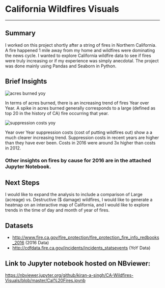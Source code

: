 # California Wildfires Visuals
***

## Summary
I worked on this project shortly after a string of fires in Northern California. A fire happened 1 mile away from my home and wildfires were dominating the news cycle. I wanted to explore California wildfire data to see if fires were truly increasing or if my experience was simply anecdotal. The project was done mainly using Pandas and Seaborn in Python. 


## Brief Insights

![acres burned yoy](https://user-images.githubusercontent.com/31706194/44948658-7efe4600-add6-11e8-8ab1-04aa0d947707.png)

In terms of acres burned, there is an increasing trend of fires Year over Year. A spike in acres burned generally corresponds to a large (defined as top 20 in the history of CA) fire occurring that year.

![suppression costs yoy](https://user-images.githubusercontent.com/31706194/44948657-7efe4600-add6-11e8-86bc-2ae0d0d0505d.png)

Year over Year suppression costs (cost of putting wildfires out) show a a much clearer increasing trend. Suppression costs in recent years are higher than they have ever been. Costs in 2016 were around 3x higher than costs in 2012.

### Other insights on fires by cause for 2016 are in the attached Jupyter Notebook.

## Next Steps
I would like to expand the analysis to include a comparison of Large (acreage) vs. Destructive ($ damage) wildfires, I would like to generate a heatmap on an interactive map of California, and I would like to explore trends in the time of day and month of year of fires.

## Datasets 
+ http://www.fire.ca.gov/fire_protection/fire_protection_fire_info_redbooks_2016 (2016 Data)
+ http://cdfdata.fire.ca.gov/incidents/incidents_statsevents (YoY Data)

## Link to Jupyter notebook hosted on NBviewer:
https://nbviewer.jupyter.org/github/kiran-a-singh/CA-Wildfires-Visuals/blob/master/Cal%20Fires.ipynb
